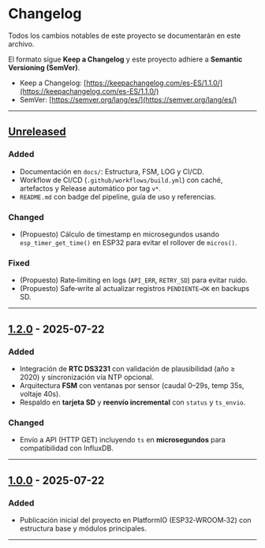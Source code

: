 # Changelog

Todos los cambios notables de este proyecto se documentarán en este archivo.

El formato sigue **Keep a Changelog** y este proyecto adhiere a **Semantic Versioning (SemVer)**.

* Keep a Changelog: [https://keepachangelog.com/es-ES/1.1.0/](https://keepachangelog.com/es-ES/1.1.0/)
* SemVer: [https://semver.org/lang/es/](https://semver.org/lang/es/)

---

## [Unreleased]

### Added

* Documentación en `docs/`: Estructura, FSM, LOG y CI/CD.
* Workflow de CI/CD (`.github/workflows/build.yml`) con caché, artefactos y Release automático por tag `v*`.
* `README.md` con badge del pipeline, guía de uso y referencias.

### Changed

* (Propuesto) Cálculo de timestamp en microsegundos usando `esp_timer_get_time()` en ESP32 para evitar el rollover de `micros()`.

### Fixed

* (Propuesto) Rate‑limiting en logs (`API_ERR`, `RETRY_SD`) para evitar ruido.
* (Propuesto) Safe‑write al actualizar registros `PENDIENTE→OK` en backups SD.

---

## [1.2.0] - 2025-07-22

### Added

* Integración de **RTC DS3231** con validación de plausibilidad (año ≥ 2020) y sincronización vía NTP opcional.
* Arquitectura **FSM** con ventanas por sensor (caudal 0–29s, temp 35s, voltaje 40s).
* Respaldo en **tarjeta SD** y **reenvío incremental** con `status` y `ts_envio`.

### Changed

* Envío a API (HTTP GET) incluyendo `ts` en **microsegundos** para compatibilidad con InfluxDB.

---

## [1.0.0] - 2025-07-22

### Added

* Publicación inicial del proyecto en PlatformIO (ESP32‑WROOM‑32) con estructura base y módulos principales.

---

[Unreleased]: https://github.com/IoTBCN2025/OxigenoIoT_Publico/compare/v1.2.0...HEAD
[1.2.0]: https://github.com/IoTBCN2025/OxigenoIoT_Publico/releases/tag/v1.2.0
[1.0.0]: https://github.com/IoTBCN2025/OxigenoIoT_Publico/releases/tag/v1.0.0
